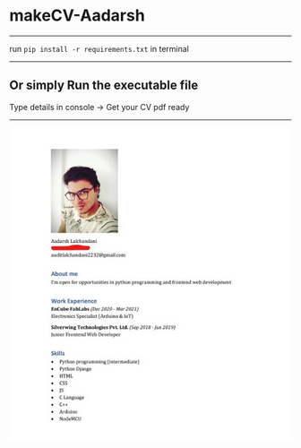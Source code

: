 # makeCV-Aadarsh
---
run `pip install -r requirements.txt` in terminal
***
Or simply Run the executable file
---
Type details in console -> Get your CV pdf ready
***
![sample](https://github.com/aadarsh-af/makeCV-Aadarsh/blob/main/sample.jpg)
